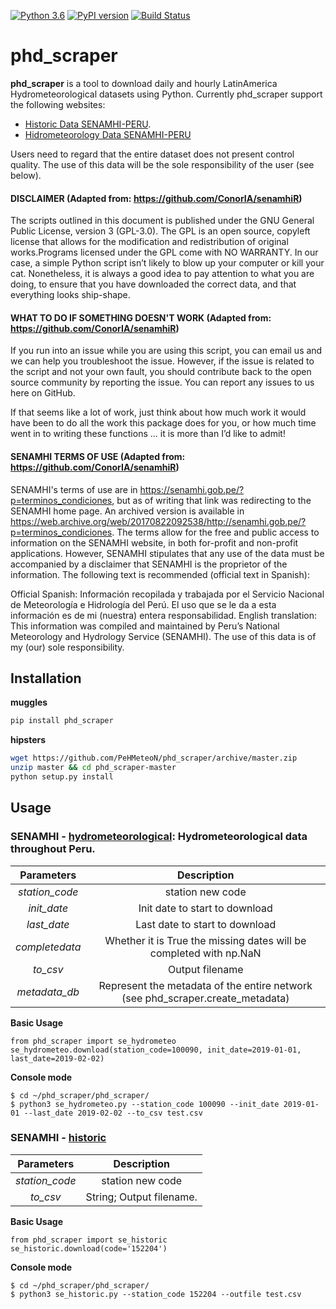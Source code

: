 [![Python 3.6](https://img.shields.io/badge/python-3.6-blue.svg)](https://www.python.org/downloads/release/python-360/)
[![PyPI version](https://badge.fury.io/py/phd-scraper.svg)](https://pypi.org/project/phd-scraper/)
[![Build Status](https://travis-ci.org/csaybar/phd_scraper.svg?branch=master)](https://travis-ci.org/csaybar/phd_scraper)

# phd_scraper

**phd_scraper** is a tool to download daily and hourly LatinAmerica Hydrometeorological datasets using Python. Currently phd_scraper support the following websites:

  - [Historic Data SENAMHI-PERU](https://web2.senamhi.gob.pe/descarga/?cod=100090).
  - [Hidrometeorology Data SENAMHI-PERU ](https://www.senamhi.gob.pe/mapas/mapa-estaciones-2/map_red_graf.php?)

Users need to regard that the entire dataset does not present control quality.
The use of this data will be the sole responsibility of the user (see below).

#### DISCLAIMER (Adapted from: https://github.com/ConorIA/senamhiR)

The scripts outlined in this document is published under the GNU General Public License, 
version 3 (GPL-3.0). The GPL is an open source, copyleft license that allows for the modification 
and redistribution of original works.Programs licensed under the GPL come with NO WARRANTY.
In our case, a simple Python script isn’t likely to blow up your computer or kill your cat.
Nonetheless, it is always a good idea to pay attention to what you are doing, to ensure that 
you have downloaded the correct data, and that everything looks ship-shape.

#### WHAT TO DO IF SOMETHING DOESN'T WORK (Adapted from: https://github.com/ConorIA/senamhiR)

If you run into an issue while you are using this script, you can email us and we can help you 
troubleshoot the issue. However, if the issue is related to the script and not your own 
fault, you should contribute back to the open source community by reporting the issue.
You can report any issues to us here on GitHub.

If that seems like a lot of work, just think about how much work it would have been to do
all the work this package does for you, or how much time went in to writing these functions … 
it is more than I’d like to admit!


#### SENAMHI TERMS OF USE (Adapted from: https://github.com/ConorIA/senamhiR)

SENAMHI's terms of use are in https://senamhi.gob.pe/?p=terminos_condiciones, but
as of writing that link was redirecting to the SENAMHI home page. An archived version is available
in https://web.archive.org/web/20170822092538/http://senamhi.gob.pe/?p=terminos_condiciones.
The terms allow for the free and public access to information on the SENAMHI website, in
both for-profit and non-profit applications. However, SENAMHI stipulates that any use 
of the data must be accompanied by a disclaimer that SENAMHI is the proprietor of the 
information. The following text is recommended (official text in Spanish):

Official Spanish: Información recopilada y trabajada por el Servicio Nacional de Meteorología e
Hidrología del Perú. El uso que se le da a esta información es de mi (nuestra) entera responsabilidad.
English translation: This information was compiled and maintained by Peru’s National Meteorology 
and Hydrology Service (SENAMHI). The use of this data is of my (our) sole responsibility.


## Installation

**muggles**

```sh
pip install phd_scraper
```

**hipsters**

```sh
wget https://github.com/PeHMeteoN/phd_scraper/archive/master.zip
unzip master && cd phd_scraper-master
python setup.py install
```


## Usage

### SENAMHI - [hydrometeorological](https://www.senamhi.gob.pe/mapas/mapa-estaciones-2/): Hydrometeorological data throughout Peru.


|    **Parameters**    |    **Description**       |
|:--------------------:|:------------------------:|
| *station_code*| station new code        |
| *init_date*   | Init date to start to download |
| *last_date*   | Last date to start to download | 
| *completedata*| Whether it is True the missing dates will be completed with np.NaN |
| *to_csv*      | Output filename |
| *metadata_db* | Represent the metadata of the entire network (see phd_scraper.create_metadata) |

**Basic Usage**

```
from phd_scraper import se_hydrometeo
se_hydrometeo.download(station_code=100090, init_date=2019-01-01, last_date=2019-02-02)
```

**Console mode**

```
$ cd ~/phd_scraper/phd_scraper/
$ python3 se_hydrometeo.py --station_code 100090 --init_date 2019-01-01 --last_date 2019-02-02 --to_csv test.csv

```
### SENAMHI - [historic](https://web2.senamhi.gob.pe/descarga/?cod=152204)

|    **Parameters**    |    **Description**       |
|:--------------------:|:------------------------:|
| *station_code*       | station new code |
| *to_csv*             | String; Output filename.|

**Basic Usage**

```
from phd_scraper import se_historic
se_historic.download(code='152204')
```

**Console mode**

```
$ cd ~/phd_scraper/phd_scraper/
$ python3 se_historic.py --station_code 152204 --outfile test.csv
```
